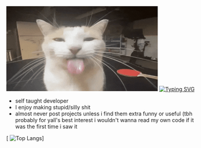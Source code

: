 <img src="bleh-bleh-cat.gif" alt="banner">
<a href="https://git.io/typing-svg"><img src="https://readme-typing-svg.demolab.com?font=Inter&size=28&duration=1500&pause=100&color=F736EF&background=FFFFFF00&random=true&width=435&lines=pro+minecraft+builder+trust;probably+a+masochist;enjoys+reverse+engineering" alt="Typing SVG" /></a>

- self taught developer  
- I enjoy making stupid/silly shit
- almost never post projects unless i find them extra funny or useful (tbh probably for yall's best interest i wouldn't wanna read my own code if it was the first time i saw it
  
[  <img src="https://github-readme-stats.vercel.app/api/top-langs/?username=atticup&show_icons=true&theme=tokyonight" alt="Top Langs">]
